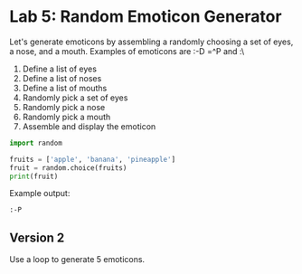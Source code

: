 
# Lab 5: Random Emoticon Generator

Let's generate emoticons by assembling a randomly choosing a set of eyes, a nose, and a mouth. Examples of emoticons are :-D =^P and :\

1. Define a list of eyes
2. Define a list of noses
3. Define a list of mouths
4. Randomly pick a set of eyes
5. Randomly pick a nose
6. Randomly pick a mouth
7. Assemble and display the emoticon


```python
import random

fruits = ['apple', 'banana', 'pineapple']
fruit = random.choice(fruits)
print(fruit)
```

Example output:
```
:-P
```

## Version 2

Use a loop to generate 5 emoticons.
